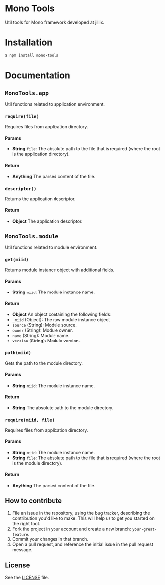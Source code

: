 Mono Tools
==========
Util tools for Mono framework developed at jillix.

# Installation

```sh
$ npm install mono-tools
```

# Documentation
## `MonoTools.app`
Util functions related to application environment.

### `require(file)`
Requires files from application directory.

#### Params
- **String** `file`: The absolute path to the file that is required (where the root is the application directory).

#### Return
- **Anything** The parsed content of the file.

### `descriptor()`
Returns the application descriptor.

#### Return
- **Object** The application descriptor.

## `MonoTools.module`
Util functions related to module environment.

### `get(miid)`
Returns module instance object with additional fields.

#### Params
- **String** `miid`: The module instance name.

#### Return
- **Object** An object containing the following fields:
 - `_miid` (Object): The raw module instance object.
 - `source` (String): Module source.
 - `owner` (String): Module owner.
 - `name` (String): Module name.
 - `version` (String): Module version.

### `path(miid)`
Gets the path to the module directory.

#### Params
- **String** `miid`: The module instance name.

#### Return
- **String** The absolute path to the module directory.

### `require(miid, file)`
Requires files from application directory.

#### Params
- **String** `miid`: The module instance name.
- **String** `file`: The absolute path to the file that is required (where the root is the module directory).

#### Return
- **Anything** The parsed content of the file.

## How to contribute
1. File an issue in the repository, using the bug tracker, describing the
   contribution you'd like to make. This will help us to get you started on the
   right foot.
2. Fork the project in your account and create a new branch:
   `your-great-feature`.
3. Commit your changes in that branch.
4. Open a pull request, and reference the initial issue in the pull request
   message.

## License
See the [LICENSE](./LICENSE) file.
